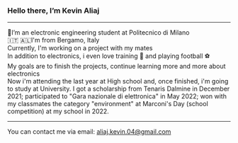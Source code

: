 ### Hello there, I’m Kevin Aliaj

---

📖I’m an electronic engineering student at Politecnico di Milano<br>
🇮🇹 🇦🇱I'm from Bergamo, Italy<br>
Currently, I'm working on a project with my mates<br>
In addition to electronics, i even love training 🏃 and playing football ⚽<br>
My goals are to finish the projects, continue learning more and more about electronics<br>
Now i'm attending the last year at High school and, once finished, i'm going to study at University.
I got a scholarship from Tenaris Dalmine in December 2021;
participated to "Gara nazionale di elettronica" in May 2022;
won with my classmates the category "environment" at Marconi's Day (school competition) at my school in 2022. 


---

You can contact me via email: aliaj.kevin.04@gmail.com

